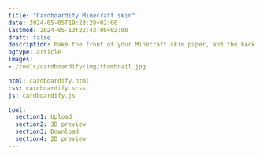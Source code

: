 ```yaml
---
title: "Cardboardify Minecraft skin"
date: 2024-05-05T19:28:28+02:00
lastmod: 2024-05-13T22:42:00+02:00
draft: false
description: Make the front of your Minecraft skin paper, and the back cardboard!
ogtype: article
images:
- /tools/cardboardify/img/thumbnail.jpg

html: cardboardify.html
css: cardboardify.scss
js: cardboardify.js

tool:
  section1: Upload
  section2: 3D preview
  section3: Download
  section4: 2D preview
---
```

